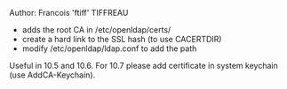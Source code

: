 Author: Francois 'ftiff' TIFFREAU

- adds the root CA in /etc/openldap/certs/
- create a hard link to the SSL hash (to use CACERTDIR)
- modify /etc/openldap/ldap.conf to add the path

Useful in 10.5 and 10.6. 
For 10.7 please add certificate in system keychain (use AddCA-Keychain).

